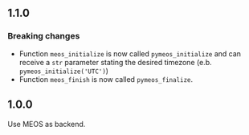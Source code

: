 ## 1.1.0

### Breaking changes

- Function `meos_initialize` is now called `pymeos_initialize` and can receive a `str` parameter stating the desired 
timezone (e.b. `pymeos_initialize('UTC')`)
- Function `meos_finish` is now called `pymeos_finalize`.


## 1.0.0

Use MEOS as backend.